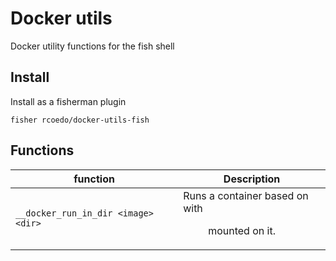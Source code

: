 # Docker utils

Docker utility functions for the fish shell

## Install

Install as a fisherman plugin

```
fisher rcoedo/docker-utils-fish
```

## Functions

| function                            | Description                                                 |
| ----------------------------------- | ----------------------------------------------------------- |
| `__docker_run_in_dir <image> <dir>` | Runs a container based on <image> with <dir> mounted on it. |

